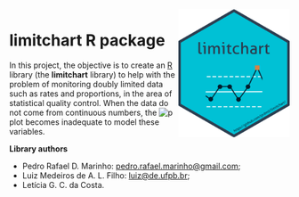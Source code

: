 
<img src="logo.png" height="230" width="200" align="right"/>

# limitchart R package

In this project, the objective is to create an
[R](https://www.r-project.org) library (the **limitchart** library) to
help with the problem of monitoring doubly limited data such as rates
and proportions, in the area of statistical quality control. When the
data do not come from continuous numbers, the
![p](https://latex.codecogs.com/png.image?%5Cdpi%7B110%7D&space;%5Cbg_white&space;p "p")
plot becomes inadequate to model these variables.

**Library authors**

-   Pedro Rafael D. Marinho: <pedro.rafael.marinho@gmail.com>;
-   Luiz Medeiros de A. L. Filho: <luiz@de.ufpb.br>;
-   Letícia G. C. da Costa.
